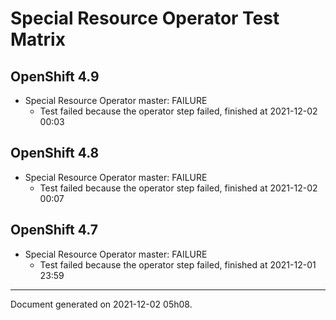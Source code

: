 
Special Resource Operator Test Matrix
=====================================

OpenShift 4.9
-------------



* Special Resource Operator master: FAILURE
  - Test failed because the operator step failed, finished at 2021-12-02 00:03

OpenShift 4.8
-------------



* Special Resource Operator master: FAILURE
  - Test failed because the operator step failed, finished at 2021-12-02 00:07

OpenShift 4.7
-------------



* Special Resource Operator master: FAILURE
  - Test failed because the operator step failed, finished at 2021-12-01 23:59

---
Document generated on 2021-12-02 05h08.
